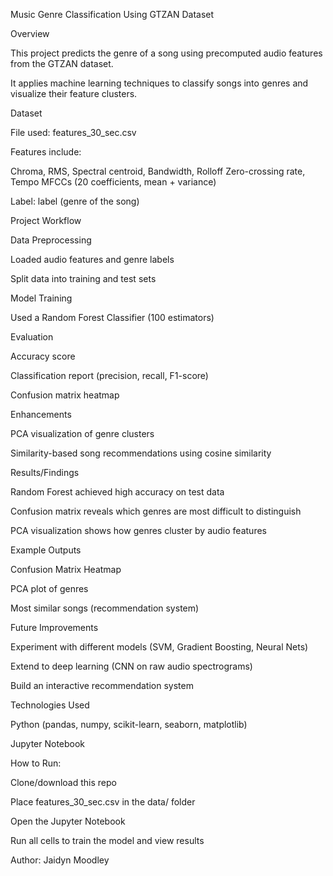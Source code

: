 
Music Genre Classification Using GTZAN Dataset

Overview

This project predicts the genre of a song using precomputed audio features from the GTZAN dataset.

It applies machine learning techniques to classify songs into genres and visualize their feature clusters.

Dataset

File used: features_30_sec.csv

Features include:

Chroma, RMS, Spectral centroid, Bandwidth, Rolloff Zero-crossing rate, Tempo MFCCs (20 coefficients, mean + variance)

Label: label (genre of the song)

Project Workflow

Data Preprocessing

Loaded audio features and genre labels

Split data into training and test sets

Model Training

Used a Random Forest Classifier (100 estimators)

Evaluation

Accuracy score

Classification report (precision, recall, F1-score)

Confusion matrix heatmap

Enhancements

PCA visualization of genre clusters

Similarity-based song recommendations using cosine similarity

Results/Findings

Random Forest achieved high accuracy on test data

Confusion matrix reveals which genres are most difficult to distinguish

PCA visualization shows how genres cluster by audio features

Example Outputs

Confusion Matrix Heatmap

PCA plot of genres

Most similar songs (recommendation system)

Future Improvements

Experiment with different models (SVM, Gradient Boosting, Neural Nets)

Extend to deep learning (CNN on raw audio spectrograms)

Build an interactive recommendation system

Technologies Used

Python (pandas, numpy, scikit-learn, seaborn, matplotlib)

Jupyter Notebook

How to Run:

Clone/download this repo

Place features_30_sec.csv in the data/ folder

Open the Jupyter Notebook

Run all cells to train the model and view results

Author: Jaidyn Moodley



